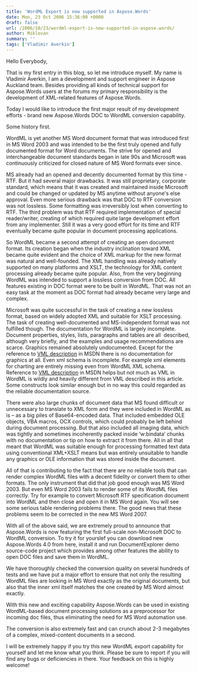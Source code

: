 ```yaml
---
title: 'WordML Export is now supported in Aspose.Words'
date: Mon, 23 Oct 2006 15:36:00 +0000
draft: false
url: /2006/10/23/wordml-export-is-now-supported-in-aspose.words/
author: Miklovan
summary: ''
tags: ['Vladimir Averkin']
---
```


Hello Everybody,  
  

That is my first entry in this blog, so let me introduce myself. My name is Vladimir Averkin, I am a development and support engineer in Aspose Auckland team. Besides providing all kinds of technical support for Aspose.Words users at the forums my primary responsibility is the development of XML-related features of Aspose.Words.  
  

Today I would like to introduce the first major result of my development efforts - brand new Aspose.Words DOC to WordML conversion capability.  
  

Some history first.  
  

WordML is yet another MS Word document format that was introduced first in MS Word 2003 and was intended to be the first truly opened and fully documented format for Word documents. The strive for opened and interchangeable document standards began in late 90s and Microsoft was continuously criticized for closed nature of MS Word formats ever since.  
  

MS already had an opened and decently documented format by this time - RTF. But it had several major drawbacks. It was still proprietary, corporate standard, which means that it was created and maintained inside Microsoft and could be changed or updated by MS anytime without anyone's else approval. Even more serious drawback was that DOC to RTF conversion was not lossless. Some formatting was irreversibly lost when converting to RTF. The third problem was that RTF required implementation of special reader/writer, creating of which required quite large development effort from any implementer. Still it was a very good effort for its time and RTF eventually became quite popular in document processing applications.  
  

So WordML became a second attempt of creating an open document format. Its creation began when the industry inclination toward XML became quite evident and the choice of XML markup for the new format was natural and well-founded. The XML handling was already natively supported on many platforms and XSLT, the technology for XML content processing already became quite popular. Also, from the very beginning WordML was intended to support a lossless conversion from DOC. All features existing in DOC format were to be built in WordML. That was not an easy task at the moment as DOC format had already became very large and complex.  
  

Microsoft was quite successful in the task of creating a new lossless format, based on widely adopted XML and suitable for XSLT processing. The task of creating well-documented and MS-independent format was not fulfilled though. The documentation for WordML is largely incomplete. Document properties, styles, lists, paragraphs and tables are all  described, although very briefly, and the examples and usage recommendations are scarce. Graphics remained absolutely undocumented. Except for the reference to [VML description][1] in MSDN there is no documentation for graphics at all. Even xml schema is incomplete. For example xml elements for charting are entirely missing even from WordML XML schema. Reference to [VML description][2] in MSDN helps but not much as VML in WordML is wildly and heavily different from VML described in this article. Some constructs look similar enough but in no way this could regarded as the reliable documentation source.  
  

There were also large chunks of document data that MS found difficult or unnecessary to translate to XML form and they were included in WordML as is – as a big piles of Base64-encoded data. That included embedded OLE objects, VBA macros, OCX controls, which could probably be left behind during document processing. But that also included all imaging data, which was tightly and sometimes incoherently packed inside ‘w:bindata’ chunks with no documentation or tip on how to extract it from there. All in all that meant that WordML was suitable enough for processing formatted text data using conventional XML+XSLT means but was entirely unsuitable to handle any graphics or OLE information that was stored inside the document.  
  

All of that is contributing to the fact that there are no reliable tools that can render complex WordML files with a decent fidelity or convert them to other formats. The only instrument that did that job good enough was MS Word 2003. But even MS Word 2003 fails to render some of its WordML files correctly. Try for example to convert Microsoft RTF specification document into WordML and then close and open it in MS Word again. You will see some serious table rendering problems there. The good news that these problems seem to be corrected in the new MS Word 2007.  
  

With all of the above said, we are extremely proud to announce that Aspose.Words is now featuring the first full-scale non-Microsoft DOC to WordML conversion. To try it for yourslef you can download new Aspose.Words 4.0 from here, install it and run DocumentExplorer demo source-code project which provides among other features the ability to open DOC files and save them in WordML.  
  

We have thoroughly checked the conversion quality on several hundreds of tests and we have put a major effort to ensure that not only the resulting WordML files are looking in MS Word exactly as the original documents, but also that the inner xml itself matches the one created by MS Word almost exactly.  
  

With this new and exciting capability Aspose.Words can be used in existing WordML-based document processing solutions as a preprocessor for incoming doc files, thus eliminating the need for MS Word automation use.  
  

The conversion is also extremely fast and can crunch about 2-3 megabytes of a complex, mixed-content documents in a second.  
  

I will be extremely happy if you try this new WordML export capability for yourself and let me know what you think. Please be sure to report if you will find any bugs or deficiencies in there. Your feedback on this is highly welcome!




[1]: http://msdn.microsoft.com/library/default.asp?url=/workshop/author/vml/SHAPE/introduction.asp?frame=true
[2]: http://msdn.microsoft.com/library/default.asp?url=/workshop/author/vml/SHAPE/introduction.asp?frame=true



